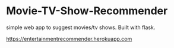 # Movie-TV-Show-Recommender
simple web app to suggest movies/tv shows. Built with flask.

https://entertainmentrecommender.herokuapp.com
